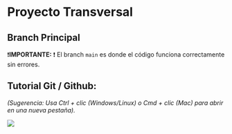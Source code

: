 # Proyecto Transversal

## Branch Principal

:exclamation:**IMPORTANTE:** :exclamation: El branch `main` es donde el código funciona correctamente sin errores. <br> 


## Tutorial Git / Github:

*(Sugerencia: Usa Ctrl + clic (Windows/Linux) o Cmd + clic (Mac) para abrir en una nueva pestaña).*

<a href="https://www.youtube.com/watch?v=mBYSUUnMt9M" target="_blank" > <img   src= "https://img.shields.io/badge/YouTube-FF0000?style=for-the-badge&logo=youtube&logoColor=white"> </a>

<!-- Cada desarrollador debe crear y trabajar en su propia branch. -->
   <!-- ```bash --> 
   <!-- git checkout -b nombre-de-tu-rama -->
